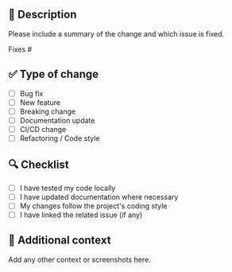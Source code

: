 ## 📄 Description

Please include a summary of the change and which issue is fixed.

Fixes #

## ✅ Type of change

- [ ] Bug fix
- [ ] New feature
- [ ] Breaking change
- [ ] Documentation update
- [ ] CI/CD change
- [ ] Refactoring / Code style

## 🔍 Checklist

- [ ] I have tested my code locally
- [ ] I have updated documentation where necessary
- [ ] My changes follow the project's coding style
- [ ] I have linked the related issue (if any)

## 📝 Additional context

Add any other context or screenshots here.
